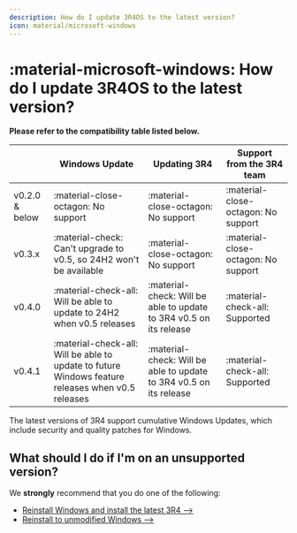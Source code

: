 ```yaml
---
description: How do I update 3R4OS to the latest version?
icon: material/microsoft-windows
---
```


# :material-microsoft-windows: How do I update 3R4OS to the latest version?

**Please refer to the compatibility table listed below.** 

|                | Windows Update                                                                                    | Updating 3R4                                                       | Support from the 3R4 team         |
| -------------- | ------------------------------------------------------------------------------------------------- | -------------------------------------------------------------------- | ----------------------------------- |
| v0.2.0 & below | :material-close-octagon: No support                                                               | :material-close-octagon: No support                                  | :material-close-octagon: No support |
| v0.3.x         | :material-check: Can't upgrade to v0.5, so 24H2 won't be available                                | :material-close-octagon: No support                                  | :material-close-octagon: No support |
| v0.4.0         | :material-check-all: Will be able to update to 24H2 when v0.5 releases                            | :material-check: Will be able to update to 3R4 v0.5 on its release | :material-check-all: Supported      |
| v0.4.1         | :material-check-all: Will be able to update to future Windows feature releases when v0.5 releases | :material-check: Will be able to update to 3R4 v0.5 on its release | :material-check-all: Supported      |

The latest versions of 3R4 support cumulative Windows Updates, which include security and quality patches for Windows.

## What should I do if I'm on an unsupported version?

We **strongly** recommend that you do one of the following:

- [Reinstall Windows and install the latest 3R4 -->](../getting-started/installation.md)
- [Reinstall to unmodified Windows -->](../getting-started/reverting-3R4.md)
